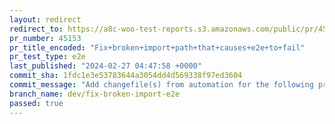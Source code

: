 ```yaml
---
layout: redirect
redirect_to: https://a8c-woo-test-reports.s3.amazonaws.com/public/pr/45153/e2e/index.html
pr_number: 45153
pr_title_encoded: "Fix+broken+import+path+that+causes+e2e+to+fail"
pr_test_type: e2e
last_published: "2024-02-27 04:47:58 +0000"
commit_sha: 1fdc1e3e53783644a3054dd4d569338f97ed3604
commit_message: "Add changefile(s) from automation for the following project(s): wooco…"
branch_name: dev/fix-broken-import-e2e
passed: true
---
```

